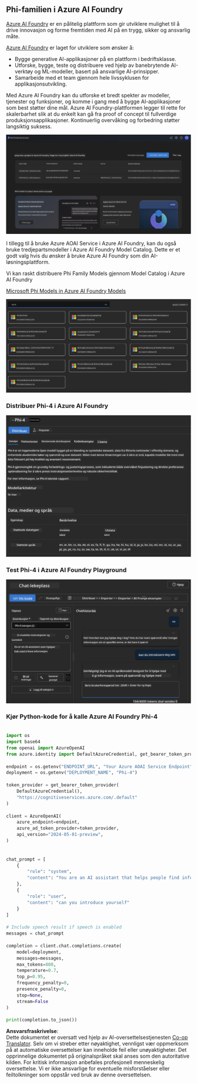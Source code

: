 <!--
CO_OP_TRANSLATOR_METADATA:
{
  "original_hash": "3ae21dc5554e888defbe57946ee995ee",
  "translation_date": "2025-07-16T19:09:48+00:00",
  "source_file": "md/01.Introduction/02/03.AzureAIFoundry.md",
  "language_code": "no"
}
-->
## Phi-familien i Azure AI Foundry

[Azure AI Foundry](https://ai.azure.com) er en pålitelig plattform som gir utviklere mulighet til å drive innovasjon og forme fremtiden med AI på en trygg, sikker og ansvarlig måte.

[Azure AI Foundry](https://ai.azure.com) er laget for utviklere som ønsker å:

- Bygge generative AI-applikasjoner på en plattform i bedriftsklasse.
- Utforske, bygge, teste og distribuere ved hjelp av banebrytende AI-verktøy og ML-modeller, basert på ansvarlige AI-prinsipper.
- Samarbeide med et team gjennom hele livssyklusen for applikasjonsutvikling.

Med Azure AI Foundry kan du utforske et bredt spekter av modeller, tjenester og funksjoner, og komme i gang med å bygge AI-applikasjoner som best støtter dine mål. Azure AI Foundry-plattformen legger til rette for skalerbarhet slik at du enkelt kan gå fra proof of concept til fullverdige produksjonsapplikasjoner. Kontinuerlig overvåking og forbedring støtter langsiktig suksess.

![portal](../../../../../translated_images/AIFoundryPorral.6b1094b101dd499e32f2b018f2dabab4b287dc776bd01f41853404af0d6faf30.no.png)

I tillegg til å bruke Azure AOAI Service i Azure AI Foundry, kan du også bruke tredjepartsmodeller i Azure AI Foundry Model Catalog. Dette er et godt valg hvis du ønsker å bruke Azure AI Foundry som din AI-løsningsplattform.

Vi kan raskt distribuere Phi Family Models gjennom Model Catalog i Azure AI Foundry

[Microsoft Phi Models in Azure AI Foundry Models](https://ai.azure.com/explore/models/?selectedCollection=phi)

![ModelCatalog](../../../../../translated_images/AIFoundryModelCatalog.3923945fa7be5b5f080fff2eb8b74369dd7459803eac5963ca145d01adbbc94c.no.png)

### **Distribuer Phi-4 i Azure AI Foundry**

![Phi4](../../../../../translated_images/AIFoundryPhi4.eece9ddb0d817a033c3466b60b8d59aec1fbc4c2ea521c039e3f378d747ed6b6.no.png)

### **Test Phi-4 i Azure AI Foundry Playground**

![Playground](../../../../../translated_images/AIFoundryPlayground.193b81a9e472c5d1bbbab46dce575decb6577f7e306a022bc785a72bbffccca1.no.png)

### **Kjør Python-kode for å kalle Azure AI Foundry Phi-4**

```python

import os  
import base64
from openai import AzureOpenAI  
from azure.identity import DefaultAzureCredential, get_bearer_token_provider  
        
endpoint = os.getenv("ENDPOINT_URL", "Your Azure AOAI Service Endpoint")  
deployment = os.getenv("DEPLOYMENT_NAME", "Phi-4")  
      
token_provider = get_bearer_token_provider(  
    DefaultAzureCredential(),  
    "https://cognitiveservices.azure.com/.default"  
)  
  
client = AzureOpenAI(  
    azure_endpoint=endpoint,  
    azure_ad_token_provider=token_provider,  
    api_version="2024-05-01-preview",  
)  
  

chat_prompt = [
    {
        "role": "system",
        "content": "You are an AI assistant that helps people find information."
    },
    {
        "role": "user",
        "content": "can you introduce yourself"
    }
] 
    
# Include speech result if speech is enabled  
messages = chat_prompt 

completion = client.chat.completions.create(  
    model=deployment,  
    messages=messages,
    max_tokens=800,  
    temperature=0.7,  
    top_p=0.95,  
    frequency_penalty=0,  
    presence_penalty=0,
    stop=None,  
    stream=False  
)  
  
print(completion.to_json())  

```

**Ansvarsfraskrivelse**:  
Dette dokumentet er oversatt ved hjelp av AI-oversettelsestjenesten [Co-op Translator](https://github.com/Azure/co-op-translator). Selv om vi streber etter nøyaktighet, vennligst vær oppmerksom på at automatiske oversettelser kan inneholde feil eller unøyaktigheter. Det opprinnelige dokumentet på originalspråket skal anses som den autoritative kilden. For kritisk informasjon anbefales profesjonell menneskelig oversettelse. Vi er ikke ansvarlige for eventuelle misforståelser eller feiltolkninger som oppstår ved bruk av denne oversettelsen.